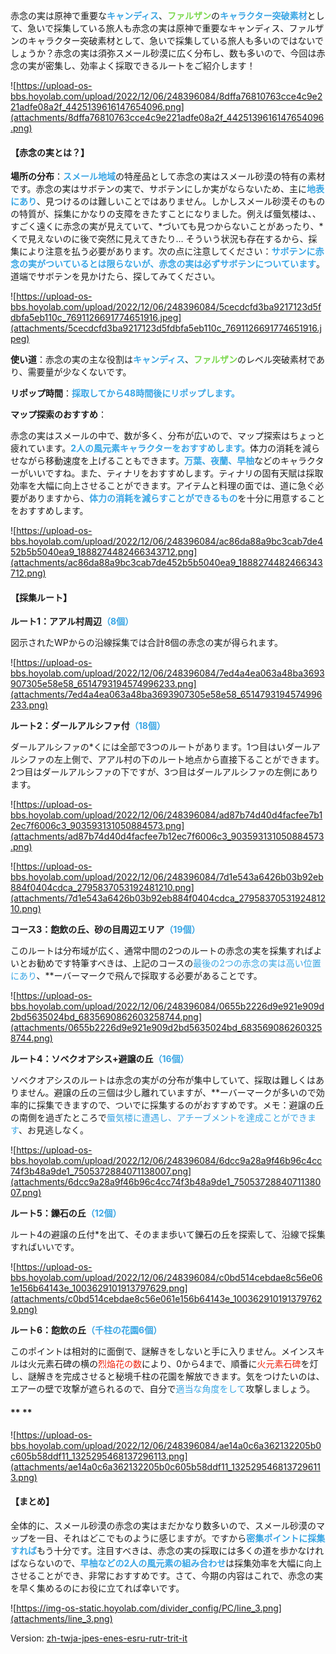 赤念の実は原神で重要な<span style="color: rgb(57, 166, 229)">**キャンディス**</span>、<span style="color: rgb(122, 216, 76)">**ファルザン**</span>の<span style="color: rgb(57, 166, 229)">**キャラクター突破素材**</span>として、急いで採集している旅人も赤念の実は原神で重要なキャンディス、ファルザンのキャラクター突破素材として、急いで採集している旅人も多いのではないでしょうか？赤念の実は須弥スメール砂漠に広く分布し、数も多いので、今回は赤念の実が密集し、効率よく採取できるルートをご紹介します！

 

![https://upload-os-bbs.hoyolab.com/upload/2022/12/06/248396084/8dffa76810763cce4c9e221adfe08a2f_4425139616147654096.png](attachments/8dffa76810763cce4c9e221adfe08a2f_4425139616147654096.png)



#### **【赤念の実とは？】**

**場所の分布**：<span style="color: rgb(57, 166, 229)">**スメール地域**</span>の特産品として赤念の実はスメール砂漠の特有の素材です。赤念の実はサボテンの実で、サボテンにしか実がならないため、主に<span style="color: rgb(57, 166, 229)">**地表にあり**</span>、見つけるのは難しいことではありません。しかしスメール砂漠そのものの特質が、採集にかなりの支障をきたすことになりました。例えば蜃気楼は、、すごく遠くに赤念の実が見えていて、*づいても見つからないことがあったり、*くで見えないのに後で突然に見えてきたり… そういう状況も存在するから、採集により注意を払う必要があります。次の点に注意してください：<span style="color: rgb(57, 166, 229)">**サボテンに赤念の実がついているとは限らないが、赤念の実は必ずサボテンについています**</span>。道端でサボテンを見かけたら、探してみてください。

 

![https://upload-os-bbs.hoyolab.com/upload/2022/12/06/248396084/5cecdcfd3ba9217123d5fdbfa5eb110c_7691126691774651916.jpeg](attachments/5cecdcfd3ba9217123d5fdbfa5eb110c_7691126691774651916.jpeg)



**使い道**：赤念の実の主な役割は<span style="color: rgb(57, 166, 229)">**キャンディス**</span>、<span style="color: rgb(122, 216, 76)">**ファルザン**</span>のレベル突破素材であり、需要量が少なくないです。

**リポップ時間**：<span style="color: rgb(57, 166, 229)">**採取してから48時間後にリポップします。**</span>

**マップ探索のおすすめ**：

赤念の実はスメールの中で、数が多く、分布が広いので、マップ探索はちょっと疲れています。<span style="color: rgb(57, 166, 229)">**2人の風元素キャラクターをおすすめします。**</span>体力の消耗を減らせながら移動速度を上げることもできます。<span style="color: rgb(57, 166, 229)">**万葉、夜蘭、早柚**</span>などのキャラクターがいいですね。また、ティナリをおすすめします。ティナリの固有天賦は採取効率を大幅に向上させることができます。アイテムと料理の面では、道に急ぐ必要がありますから、<span style="color: rgb(57, 166, 229)">**体力の消耗を減らすことができるもの**</span>を十分に用意することをおすすめします。

 

![https://upload-os-bbs.hoyolab.com/upload/2022/12/06/248396084/ac86da88a9bc3cab7de452b5b5040ea9_1888274482466343712.png](attachments/ac86da88a9bc3cab7de452b5b5040ea9_1888274482466343712.png)



#### **【採集ルート】**

**ルート1：アアル村周辺**<span style="color: rgb(57, 166, 229)">**（8個）**</span>

図示されたWPからの沿線採集では合計8個の赤念の実が得られます。

 

![https://upload-os-bbs.hoyolab.com/upload/2022/12/06/248396084/7ed4a4ea063a48ba3693907305e58e58_6514793194574996233.png](attachments/7ed4a4ea063a48ba3693907305e58e58_6514793194574996233.png)



**ルート2：ダールアルシファ付**<span style="color: rgb(57, 166, 229)">**（18個）**</span>

ダールアルシファの*くには全部で3つのルートがあります。1つ目はいダールアルシファの左上側で、アアル村の下のルート地点から直接下ることができます。2つ目はダールアルシファの下ですが、3つ目はダールアルシファの左側にあります。

 

![https://upload-os-bbs.hoyolab.com/upload/2022/12/06/248396084/ad87b74d40d4facfee7b12ec7f6006c3_903593131050884573.png](attachments/ad87b74d40d4facfee7b12ec7f6006c3_903593131050884573.png)

![https://upload-os-bbs.hoyolab.com/upload/2022/12/06/248396084/7d1e543a6426b03b92eb884f0404cdca_2795837053192481210.png](attachments/7d1e543a6426b03b92eb884f0404cdca_2795837053192481210.png)



**コース3：飽飲の丘、砂の目周辺エリア**<span style="color: rgb(57, 166, 229)">**（19個）**</span>

このルートは分布域が広く、通常中間の2つのルートの赤念の実を採集すればよいとお勧めです特筆すべきは、上記のコースの<span style="color: rgb(57, 166, 229)">最後の2つの赤念の実は高い位置にあり</span>、**ーバーマークで飛んで採取する必要があることです。

 

![https://upload-os-bbs.hoyolab.com/upload/2022/12/06/248396084/0655b2226d9e921e909d2bd5635024bd_6835690862603258744.png](attachments/0655b2226d9e921e909d2bd5635024bd_6835690862603258744.png)



**ルート4：ソベクオアシス+避譲の丘**<span style="color: rgb(57, 166, 229)">**（16個）**</span>

ソベクオアシスのルートは赤念の実がの分布が集中していて、採取は難しくはありません。避譲の丘の三個は少し離れていますが、**ーバーマークが多いので効率的に採集できますので、ついでに採集するのがおすすめです。メモ：避譲の丘の南側を過ぎたところで<span style="color: rgb(57, 166, 229)">蜃気楼に遭遇し、アチーブメントを達成ことができます</span>、お見逃しなく。

 

![https://upload-os-bbs.hoyolab.com/upload/2022/12/06/248396084/6dcc9a28a9f46b96c4cc74f3b48a9de1_7505372884071138007.png](attachments/6dcc9a28a9f46b96c4cc74f3b48a9de1_7505372884071138007.png)



**ルート5：鑠石の丘**<span style="color: rgb(57, 166, 229)">**（12個）**</span>

ルート4の避譲の丘付*を出て、そのまま歩いて鑠石の丘を探索して、沿線で採集すればいいです。

 

![https://upload-os-bbs.hoyolab.com/upload/2022/12/06/248396084/c0bd514cebdae8c56e061e156b64143e_1003629101913797629.png](attachments/c0bd514cebdae8c56e061e156b64143e_1003629101913797629.png)



**ルート6：飽飲の丘**<span style="color: rgb(57, 166, 229)">**（千柱の花園6個）**</span>

このポイントは相対的に面倒で、謎解きをしないと手に入りません。メインスキルは火元素石碑の横の<span style="color: rgb(239, 34, 12)">烈焔花の数</span>により、0から4まで、順番に<span style="color: rgb(239, 34, 12)">火元素石碑</span>を灯し、謎解きを完成させると秘境千柱の花園を解放できます。気をつけたいのは、エアーの壁で攻撃が遮られるので、自分で<span style="color: rgb(57, 166, 229)">適当な角度をして</span>攻撃しましょう。

#### ** **

![https://upload-os-bbs.hoyolab.com/upload/2022/12/06/248396084/ae14a0c6a362132205b0c605b58ddf11_1325295468137296113.png](attachments/ae14a0c6a362132205b0c605b58ddf11_1325295468137296113.png)

#### 



#### **【まとめ】**

全体的に、スメール砂漠の赤念の実はまだかなり数多いので、スメール砂漠のマップを一目、それはどこでものように感じますが。ですから<span style="color: rgb(57, 166, 229)">**密集ポイントに採集すれば**</span>もう十分です。注目すべきは、赤念の実の採取には多くの道を歩かなければならないので、<span style="color: rgb(57, 166, 229)">**早柚などの2人の風元素の組み合わせ**</span>は採集効率を大幅に向上させることができ、非常におすすめです。さて、今期の内容はこれで、赤念の実を早く集めるのにお役に立てれば幸いです。

![https://img-os-static.hoyolab.com/divider_config/PC/line_3.png](attachments/line_3.png)

Version: [zh-tw](../9974262/article)[ja-jp](../9989311/article)[es-en](../9977641/article)[es-es](../9980467/article)[ru-ru](../10001788/article)[tr-tr](../14178398/article)[it-it](../14178164/article)




